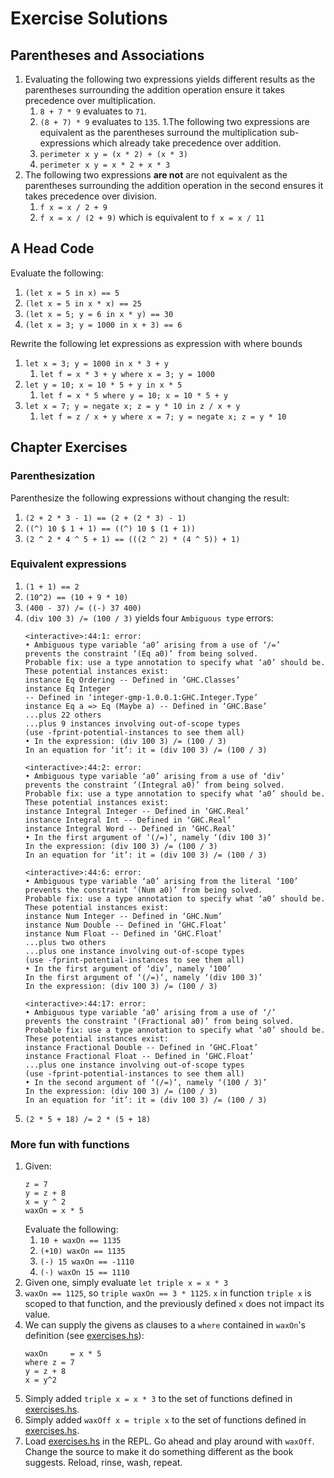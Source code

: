 # Exercise Solutions

## Parentheses and Associations

1. Evaluating the following two expressions yields different results as the parentheses surrounding the addition operation ensure it takes precedence over multiplication.
    1. `8 + 7 * 9` evaluates to `71`.
    1. `(8 + 7) * 9` evaluates to `135`.
1.The following two expressions are equivalent as the parentheses surround the multiplication sub-expressions which already take precedence over addition.
    1. `perimeter x y = (x * 2) + (x * 3)`
    1. `perimeter x y = x * 2 + x * 3`
1. The following two expressions **are not** are not equivalent as the parentheses surrounding the addition operation in the second ensures it takes precedence over division.
    1. `f x = x / 2 + 9`
    1. `f x = x / (2 + 9)` which is equivalent to `f x = x / 11`

## A Head Code

Evaluate the following:

1. `(let x = 5 in x) == 5`
1. `(let x = 5 in x * x) == 25`
1. `(let x = 5; y = 6 in x * y) == 30`
1. `(let x = 3; y = 1000 in x + 3) == 6`

Rewrite the following let expressions as expression with where bounds

1. `let x = 3; y = 1000 in x * 3 + y`
    1. `let f = x * 3 + y where x = 3; y = 1000`
1. `let y = 10; x = 10 * 5 + y in x * 5`
    1. `let f = x * 5 where y = 10; x = 10 * 5 + y`
1. `let x = 7; y = negate x; z = y * 10 in z / x + y`
    1. `let f = z / x + y where x = 7; y = negate x; z = y * 10`

## Chapter Exercises

### Parenthesization

Parenthesize the following expressions without changing the result:

1. `(2 + 2 * 3 - 1) == (2 + (2 * 3) - 1)`
1. `((^) 10 $ 1 + 1) == ((^) 10 $ (1 + 1))`
1. `(2 ^ 2 * 4 ^ 5 + 1) == (((2 ^ 2) * (4 ^ 5)) + 1)`

### Equivalent expressions

1. `(1 + 1) == 2`
1. `(10^2) == (10 + 9 * 10)`
1. `(400 - 37) /= ((-) 37 400)`
1. `(div 100 3) /= (100 / 3)` yields four `Ambiguous type` errors:
    ```
    <interactive>:44:1: error:
    • Ambiguous type variable ‘a0’ arising from a use of ‘/=’
    prevents the constraint ‘(Eq a0)’ from being solved.
    Probable fix: use a type annotation to specify what ‘a0’ should be.
    These potential instances exist:
    instance Eq Ordering -- Defined in ‘GHC.Classes’
    instance Eq Integer
    -- Defined in ‘integer-gmp-1.0.0.1:GHC.Integer.Type’
    instance Eq a => Eq (Maybe a) -- Defined in ‘GHC.Base’
    ...plus 22 others
    ...plus 9 instances involving out-of-scope types
    (use -fprint-potential-instances to see them all)
    • In the expression: (div 100 3) /= (100 / 3)
    In an equation for ‘it’: it = (div 100 3) /= (100 / 3)

    <interactive>:44:2: error:
    • Ambiguous type variable ‘a0’ arising from a use of ‘div’
    prevents the constraint ‘(Integral a0)’ from being solved.
    Probable fix: use a type annotation to specify what ‘a0’ should be.
    These potential instances exist:
    instance Integral Integer -- Defined in ‘GHC.Real’
    instance Integral Int -- Defined in ‘GHC.Real’
    instance Integral Word -- Defined in ‘GHC.Real’
    • In the first argument of ‘(/=)’, namely ‘(div 100 3)’
    In the expression: (div 100 3) /= (100 / 3)
    In an equation for ‘it’: it = (div 100 3) /= (100 / 3)

    <interactive>:44:6: error:
    • Ambiguous type variable ‘a0’ arising from the literal ‘100’
    prevents the constraint ‘(Num a0)’ from being solved.
    Probable fix: use a type annotation to specify what ‘a0’ should be.
    These potential instances exist:
    instance Num Integer -- Defined in ‘GHC.Num’
    instance Num Double -- Defined in ‘GHC.Float’
    instance Num Float -- Defined in ‘GHC.Float’
    ...plus two others
    ...plus one instance involving out-of-scope types
    (use -fprint-potential-instances to see them all)
    • In the first argument of ‘div’, namely ‘100’
    In the first argument of ‘(/=)’, namely ‘(div 100 3)’
    In the expression: (div 100 3) /= (100 / 3)

    <interactive>:44:17: error:
    • Ambiguous type variable ‘a0’ arising from a use of ‘/’
    prevents the constraint ‘(Fractional a0)’ from being solved.
    Probable fix: use a type annotation to specify what ‘a0’ should be.
    These potential instances exist:
    instance Fractional Double -- Defined in ‘GHC.Float’
    instance Fractional Float -- Defined in ‘GHC.Float’
    ...plus one instance involving out-of-scope types
    (use -fprint-potential-instances to see them all)
    • In the second argument of ‘(/=)’, namely ‘(100 / 3)’
    In the expression: (div 100 3) /= (100 / 3)
    In an equation for ‘it’: it = (div 100 3) /= (100 / 3)
    ```
1. `(2 * 5 + 18) /= 2 * (5 + 18)`

### More fun with functions

1. Given:
    ```
    z = 7
    y = z + 8
    x = y ^ 2
    waxOn = x * 5
    ```
    Evaluate the following:
    1. `10 + waxOn == 1135`
    1. `(+10) waxOn == 1135`
    1. `(-) 15 waxOn == -1110`
    1. `(-) waxOn 15 == 1110`
1. Given one, simply evaluate `let triple x = x * 3`
1. `waxOn == 1125`, so `triple waxOn == 3 * 1125`. `x` in function `triple x` is scoped to that function, and the previously defined `x` does not impact its value.
1. We can supply the givens as clauses to a `where` contained in `waxOn`'s definition (see [exercises.hs](exercises.hs)):
    ```
    waxOn     = x * 5
    where z = 7
    y = z + 8
    x = y^2
    ```
1. Simply added `triple x = x * 3` to the set of functions defined in [exercises.hs](exercises.hs).
1. Simply added `waxOff x = triple x` to the set of functions defined in [exercises.hs](exercises.hs).
1. Load [exercises.hs](exercises.hs) in the REPL. Go ahead and play around with `waxOff`. Change the source to make it do something different as the book suggests. Reload, rinse, wash, repeat.
